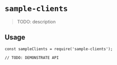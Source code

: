 # `sample-clients`

> TODO: description

## Usage

```
const sampleClients = require('sample-clients');

// TODO: DEMONSTRATE API
```
